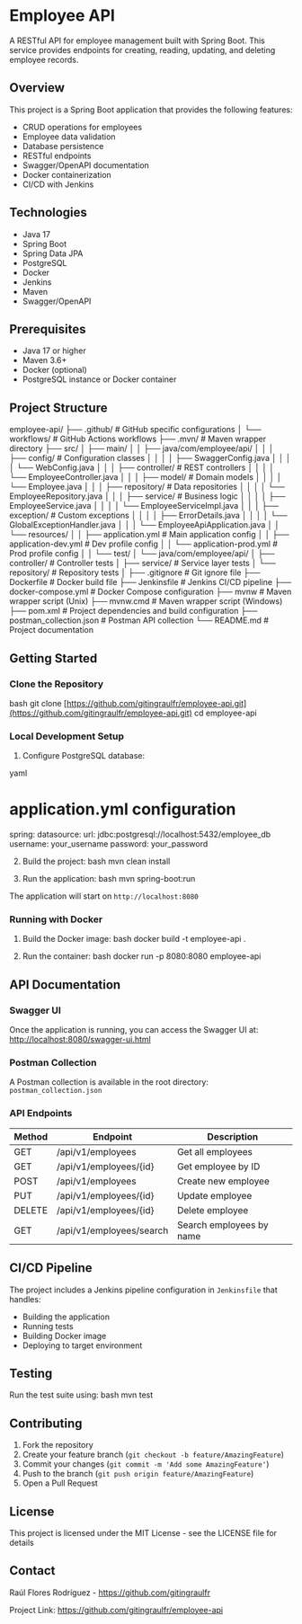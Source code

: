 # Employee API

A RESTful API for employee management built with Spring Boot. This service provides endpoints for creating, reading, updating, and deleting employee records.

## Overview

This project is a Spring Boot application that provides the following features:
- CRUD operations for employees
- Employee data validation
- Database persistence
- RESTful endpoints
- Swagger/OpenAPI documentation
- Docker containerization
- CI/CD with Jenkins

## Technologies

- Java 17
- Spring Boot
- Spring Data JPA
- PostgreSQL
- Docker
- Jenkins
- Maven
- Swagger/OpenAPI

## Prerequisites

- Java 17 or higher
- Maven 3.6+
- Docker (optional)
- PostgreSQL instance or Docker container

## Project Structure

employee-api/
├── .github/ # GitHub specific configurations
│ └── workflows/ # GitHub Actions workflows
├── .mvn/ # Maven wrapper directory
├── src/
│ ├── main/
│ │ ├── java/com/employee/api/
│ │ │ ├── config/ # Configuration classes
│ │ │ │ ├── SwaggerConfig.java
│ │ │ │ └── WebConfig.java
│ │ │ ├── controller/ # REST controllers
│ │ │ │ └── EmployeeController.java
│ │ │ ├── model/ # Domain models
│ │ │ │ └── Employee.java
│ │ │ ├── repository/ # Data repositories
│ │ │ │ └── EmployeeRepository.java
│ │ │ ├── service/ # Business logic
│ │ │ │ ├── EmployeeService.java
│ │ │ │ └── EmployeeServiceImpl.java
│ │ │ ├── exception/ # Custom exceptions
│ │ │ │ ├── ErrorDetails.java
│ │ │ │ └── GlobalExceptionHandler.java
│ │ │ └── EmployeeApiApplication.java
│ │ └── resources/
│ │ ├── application.yml # Main application config
│ │ ├── application-dev.yml # Dev profile config
│ │ └── application-prod.yml # Prod profile config
│
│ └── test/
│ └── java/com/employee/api/
│ ├── controller/ # Controller tests
│ ├── service/ # Service layer tests
│ └── repository/ # Repository tests
│
├── .gitignore # Git ignore file
├── Dockerfile # Docker build file
├── Jenkinsfile # Jenkins CI/CD pipeline
├── docker-compose.yml # Docker Compose configuration
├── mvnw # Maven wrapper script (Unix)
├── mvnw.cmd # Maven wrapper script (Windows)
├── pom.xml # Project dependencies and build configuration
├── postman_collection.json # Postman API collection
└── README.md # Project documentation

## Getting Started

### Clone the Repository

bash git clone [https://github.com/gitingraulfr/employee-api.git](https://github.com/gitingraulfr/employee-api.git) cd employee-api

### Local Development Setup

1. Configure PostgreSQL database:

yaml
# application.yml configuration
spring: datasource: url: jdbc:postgresql://localhost:5432/employee_db username: your_username password: your_password

2. Build the project:
   bash mvn clean install

3. Run the application:
   bash mvn spring-boot:run

The application will start on `http://localhost:8080`

### Running with Docker

1. Build the Docker image:
bash docker build -t employee-api .

2. Run the container:
   bash docker run -p 8080:8080 employee-api

## API Documentation

### Swagger UI
Once the application is running, you can access the Swagger UI at:
[http://localhost:8080/swagger-ui.html](http://localhost:8080/swagger-ui.html)

### Postman Collection
A Postman collection is available in the root directory: `postman_collection.json`

### API Endpoints

| Method | Endpoint | Description |
|--------|----------|-------------|
| GET    | /api/v1/employees | Get all employees |
| GET    | /api/v1/employees/{id} | Get employee by ID |
| POST   | /api/v1/employees | Create new employee |
| PUT    | /api/v1/employees/{id} | Update employee |
| DELETE | /api/v1/employees/{id} | Delete employee |
| GET    | /api/v1/employees/search | Search employees by name | `name`: Query parameter - Name to search for |


## CI/CD Pipeline

The project includes a Jenkins pipeline configuration in `Jenkinsfile` that handles:
- Building the application
- Running tests
- Building Docker image
- Deploying to target environment

## Testing

Run the test suite using:
bash mvn test

## Contributing

1. Fork the repository
2. Create your feature branch (`git checkout -b feature/AmazingFeature`)
3. Commit your changes (`git commit -m 'Add some AmazingFeature'`)
4. Push to the branch (`git push origin feature/AmazingFeature`)
5. Open a Pull Request

## License

This project is licensed under the MIT License - see the LICENSE file for details

## Contact

Raúl Flores Rodríguez - https://github.com/gitingraulfr

Project Link: https://github.com/gitingraulfr/employee-api
